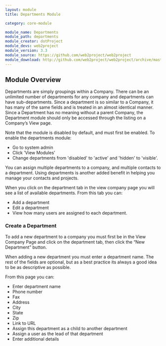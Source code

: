 ```yaml
---
layout: module
title: Departments Module

category: core-module

module_name: Departments
module_path: departments
module_creator: dotProject
module_devs: web2project
module_version: 3.3
module_source: https://github.com/web2project/web2project
module_download: http://github.com/web2project/web2project/archive/master.zip
---
```


## Module Overview

Departments are simply groupings within a Company. There can be an unlimited number of departments for any company and departments can have sub-departments. Since a department is so similar to a Company, it has many of the same fields and is treated in an almost identical manner. Since a Department has no meaning without a parent Company, the Department module should only be accessed through the listing on a Company’s View page. 

Note that the module is disabled by default, and must first be enabled. To enable the departments module:

* Go to system admin
* Click 'View Modules'
* Change departments from 'disabled' to 'active' and 'hidden' to 'visible'.

You can assign multiple departments to a company, and multiple contacts to a department.  Using departments is another added benefit in helping you manage your contacts and projects.

When you click on the department tab in the view company page you will see a list of available departments. From this tab you can:

* Add a department
* Edit a department
* View how many users are assigned to each department.

### Create a Department

To add a new department to a company you must first be in the View Company Page and click on the department tab, then click the “New Department” button.

When adding a new department you must enter a department name. The rest of the fields are optional, but as a best practice its always a good idea to be as descriptive as possible.

From this page you can:

* Enter department name
* Phone number
* Fax
* Address
* City
* State
* Zip
* Link to URL
* Assign this department as a child to another department
* Assign a user as the lead of that department
* Enter additional details
